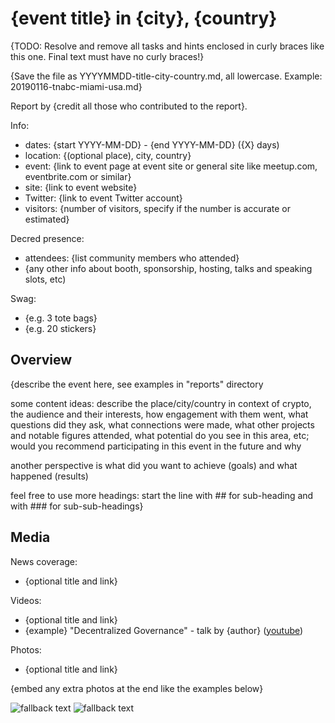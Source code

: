 # {event title} in {city}, {country}

{TODO: Resolve and remove all tasks and hints enclosed in curly braces like this one. Final text must have no curly braces!}

{Save the file as YYYYMMDD-title-city-country.md, all lowercase. Example: 20190116-tnabc-miami-usa.md}

Report by {credit all those who contributed to the report}.

Info:

* dates: {start YYYY-MM-DD} - {end YYYY-MM-DD} ({X} days)
* location: {(optional place), city, country}
* event: {link to event page at event site or general site like meetup.com, eventbrite.com or similar}
* site: {link to event website}
* Twitter: {link to event Twitter account}
* visitors: {number of visitors, specify if the number is accurate or estimated}

Decred presence:

* attendees: {list community members who attended}
* {any other info about booth, sponsorship, hosting, talks and speaking slots, etc)

Swag:

* {e.g. 3 tote bags}
* {e.g. 20 stickers}

## Overview

{describe the event here, see examples in "reports" directory

some content ideas: describe the place/city/country in context of crypto, the audience and their interests, how engagement with them went, what questions did they ask, what connections were made, what other projects and notable figures attended, what potential do you see in this area, etc; would you recommend participating in this event in the future and why

another perspective is what did you want to achieve (goals) and what happened (results)

feel free to use more headings: start the line with ## for sub-heading and with ### for sub-sub-headings}

## Media

News coverage:

* {optional title and link}

Videos:

* {optional title and link}
* {example} "Decentralized Governance" - talk by {author} ([youtube]({link}))

Photos:

* {optional title and link}

{embed any extra photos at the end like the examples below}

![fallback text](http://example.com "tooltip text")
![fallback text](http://example.com "tooltip text")

